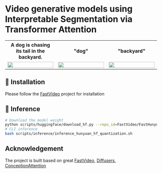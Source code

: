 # Video generative models using Interpretable Segmentation via Transformer Attention


<table width="100%">
  <tr>
    <th width="33%">A dog is chasing its tail in the backyard.</th>
    <th width="33%">"dog"</th>
    <th width="33%">"backyard"</th>
  </tr>
  <tr>
    <td><img src="./assets/demo.gif" width="100%"></td>
    <td><img src="./assets/dog.gif" width="100%"></td>
    <td><img src="./assets/backyard.gif" width="100%"></td>
  </tr>
</table>


## 🔧 Installation

Please follow the [FastVideo](https://github.com/hao-ai-lab/FastVideo/tree/main?tab=readme-ov-file#-installation) project for installation

## 🚀 Inference

```sh
# Download the model weight
python scripts/huggingface/download_hf.py --repo_id=FastVideo/FastHunyuan-diffusers --local_dir=data/FastHunyuan-diffusers --repo_type=model
# CLI inference
bash scripts/inference/inference_hunyuan_hf_quantization.sh
```

## Acknowledgement

The project is built based on great [FastVideo](https://github.com/hao-ai-lab/FastVideo/tree/main), [Diffusers](https://github.com/huggingface/diffusers/tree/main), [ConceptionAttention](https://github.com/helblazer811/ConceptAttention/tree/master)